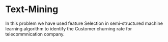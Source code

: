 # Text-Mining
In this problem we have used feature Selection in semi-structured machine learning algorithm to identify the Customer churning rate for telecommnication company.

